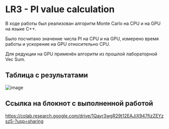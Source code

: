 # LR3 - PI value calculation
В ходе работы был реализован алгоритм Monte Carlo на CPU и на GPU на языке C++.

Было посчитано значение числа PI на CPU и на GPU, измерено время работы и ускорение на GPU относительно CPU.

Для редукции на GPU применён алгоритм из прошлой лабораторной Vec Sum.


## Таблица с результатами
![image](https://github.com/badasqi/HPC-LABs/assets/78803025/a0c41095-edd6-4206-bf3b-0be23b7c4afe)
## Ссылка на блокнот с выполненной работой

https://colab.research.google.com/drive/1Qayr3wgR29t12EAJiX947fizZEYzsz5-?usp=sharing
